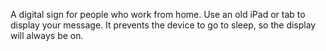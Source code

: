 A digital sign for people who work from home.
Use an old iPad or tab to display your message.
It prevents the device to go to sleep, so the display will always be on.
